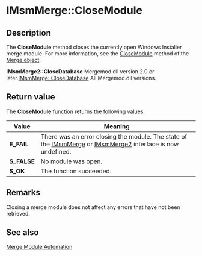 # IMsmMerge::CloseModule

## Description

The
**CloseModule** method closes the currently open Windows Installer merge module. For more information, see the
[CloseModule](https://learn.microsoft.com/windows/desktop/Msi/merge-closemodule) method of the
[Merge object](https://learn.microsoft.com/windows/desktop/Msi/merge-object).

**IMsmMerge2::CloseDatabase** Mergemod.dll version 2.0 or later.[IMsmMerge::CloseDatabase](https://learn.microsoft.com/windows/desktop/api/mergemod/nf-mergemod-imsmmerge-closedatabase) All Mergemod.dll versions.

## Return value

The **CloseModule** function returns the following values.

| Value | Meaning |
| --- | --- |
| **E_FAIL** | There was an error closing the module. The state of the [IMsmMerge](https://learn.microsoft.com/windows/desktop/api/mergemod/nn-mergemod-imsmmerge) or [IMsmMerge2](https://learn.microsoft.com/windows/desktop/api/mergemod/nn-mergemod-imsmmerge2) interface is now undefined. |
| **S_FALSE** | No module was open. |
| **S_OK** | The function succeeded. |

## Remarks

Closing a merge module does not affect any errors that have not been retrieved.

## See also

[Merge Module Automation](https://learn.microsoft.com/windows/desktop/Msi/merge-module-automation)